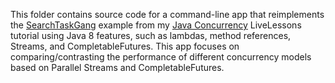 This folder contains source code for a command-line app that
reimplements the
[SearchTaskGang](https://github.com/douglascraigschmidt/LiveLessons/tree/master/SearchTaskGang)
example from my [Java
Concurrency](http://www.dre.vanderbilt.edu/~schmidt/LiveLessons/CPiJava/)
LiveLessons tutorial using Java 8 features, such as lambdas, method
references, Streams, and CompletableFutures.  This app focuses on
comparing/contrasting the performance of different concurrency models
based on Parallel Streams and CompletableFutures.  


